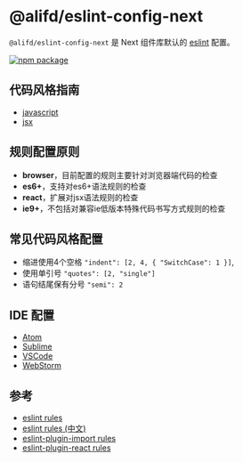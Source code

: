 # @alifd/eslint-config-next
`@alifd/eslint-config-next` 是 Next 组件库默认的 [eslint](http://eslint.org/) 配置。

[![npm package](https://img.shields.io/npm/v/@alifd/eslint-config-next.svg?style=flat-square)](https://www.npmjs.org/package/@alifd/eslint-config-next)

## 代码风格指南

* [javascript](./docs/code-guide/javascript.md)
* [jsx](./docs/code-guide/jsx.md)

## 规则配置原则

* **browser**，目前配置的规则主要针对浏览器端代码的检查
* **es6+**，支持对es6+语法规则的检查
* **react**，扩展对jsx语法规则的检查
* **ie9+**，不包括对兼容ie低版本特殊代码书写方式规则的检查

## 常见代码风格配置

* 缩进使用4个空格 `"indent": [2, 4, { "SwitchCase": 1 }]`,
* 使用单引号 `"quotes": [2, "single"]`
* 语句结尾保有分号 `"semi": 2`

## IDE 配置

* [Atom](./docs/ide-usage/atom.md)
* [Sublime](./docs/ide-usage/sublime.md)
* [VSCode](./docs/ide-usage/vscode.md)
* [WebStorm](./docs/ide-usage/webstorm.md)

## 参考

* [eslint rules](http://eslint.org/docs/rules/)
* [eslint rules (中文)](http://eslint.cn/docs/rules/)
* [eslint-plugin-import rules](https://github.com/benmosher/eslint-plugin-import)
* [eslint-plugin-react rules](https://github.com/yannickcr/eslint-plugin-react)

